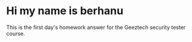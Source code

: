 # Hi my name is berhanu 

This is the first day's homework answer for the Geeztech security tester course.
